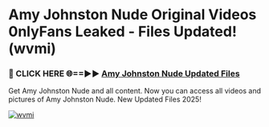 # Amy Johnston Nude Original Videos 0nlyFans Leaked - Files Updated! (wvmi)

<h3>🔴 CLICK HERE 🌐==►► <a href="https://tinyurl.com/52m3yx9h" rel="nofollow">Amy Johnston Nude Updated Files</a></h3>

Get Amy Johnston Nude and all content. Now you can access all videos and pictures of Amy Johnston Nude. New Updated Files 2025!

[![wvmi](https://i.imgur.com/TnHtlc8.gif)](https://tinyurl.com/52m3yx9h)
